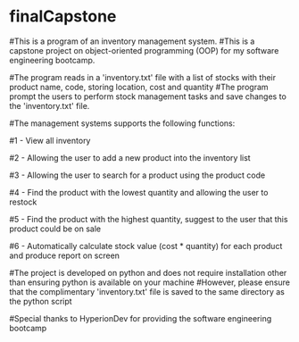 # finalCapstone
#This is a program of an inventory management system.
#This is a capstone project on object-oriented programming (OOP) for my software engineering bootcamp.

#The program reads in a 'inventory.txt' file with a list of stocks with their product name, code, storing location, cost and quantity 
#The program prompt the users to perform stock management tasks and save changes to the 'inventory.txt' file.

#The management systems supports the following functions:

#1 - View all inventory

#2 - Allowing the user to add a new product into the inventory list

#3 - Allowing the user to search for a product using the product code

#4 - Find the product with the lowest quantity and allowing the user to restock

#5 - Find the product with the highest quantity, suggest to the user that this product could be on sale

#6 - Automatically calculate stock value (cost * quantity) for each product and produce report on screen

#The project is developed on python and does not require installation other than ensuring python is available on your machine
#However, please ensure that the complimentary 'inventory.txt' file is saved to the same directory as the python script

#Special thanks to HyperionDev for providing the software engineering bootcamp
